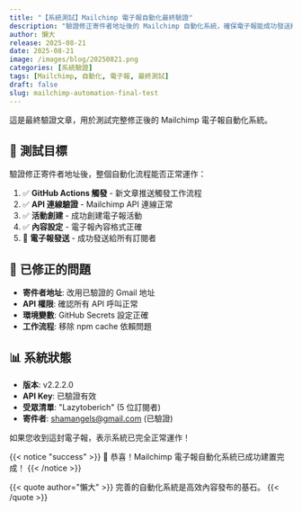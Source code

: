 ```yaml
---
title: "【系統測試】Mailchimp 電子報自動化最終驗證"
description: "驗證修正寄件者地址後的 Mailchimp 自動化系統，確保電子報能成功發送給訂閱者。"
author: 懶大
release: 2025-08-21
date: 2025-08-21
image: /images/blog/20250821.png
categories: [系統驗證]
tags: [Mailchimp, 自動化, 電子報, 最終測試]
draft: false
slug: mailchimp-automation-final-test
---
```


這是最終驗證文章，用於測試完整修正後的 Mailchimp 電子報自動化系統。

## 🎯 測試目標

驗證修正寄件者地址後，整個自動化流程能否正常運作：

1. ✅ **GitHub Actions 觸發** - 新文章推送觸發工作流程
2. ✅ **API 連線驗證** - Mailchimp API 連線正常
3. ✅ **活動創建** - 成功創建電子報活動
4. ✅ **內容設定** - 電子報內容格式正確
5. 🎯 **電子報發送** - 成功發送給所有訂閱者

## 🔧 已修正的問題

- **寄件者地址**: 改用已驗證的 Gmail 地址
- **API 權限**: 確認所有 API 呼叫正常
- **環境變數**: GitHub Secrets 設定正確
- **工作流程**: 移除 npm cache 依賴問題

## 📊 系統狀態

- **版本**: v2.2.2.0
- **API Key**: 已驗證有效
- **受眾清單**: "Lazytoberich" (5 位訂閱者)
- **寄件者**: shamangels@gmail.com (已驗證)

如果您收到這封電子報，表示系統已完全正常運作！

{{< notice "success" >}}
🎉 恭喜！Mailchimp 電子報自動化系統已成功建置完成！
{{< /notice >}}

{{< quote author="懶大" >}}
完善的自動化系統是高效內容發布的基石。
{{< /quote >}}